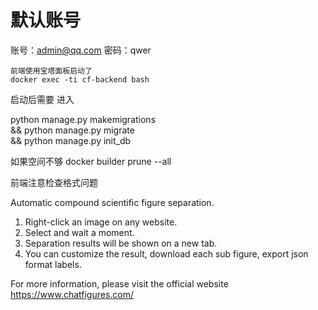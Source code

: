 # 默认账号
账号：admin@qq.com
密码：qwer


```shell
前端使用宝塔面板启动了
docker exec -ti cf-backend bash
```


启动后需要 进入

python manage.py makemigrations \
    && python manage.py migrate \
    && python manage.py init_db 


如果空间不够
docker builder prune --all

前端注意检查格式问题


Automatic compound scientific figure separation.

1. Right-click an image on any website.
2. Select <Chat Figures> and wait a moment.
3. Separation results will be shown on a new tab.
4. You can customize the result, download each sub figure, export json format labels.

For more information, please visit the official website https://www.chatfigures.com/